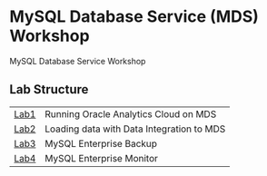 # MySQL Database Service (MDS) Workshop
MySQL Database Service Workshop

## Lab Structure
|||
| ------------- | ------------------------------------------------------- |
| [Lab1](Lab1) | Running Oracle Analytics Cloud on MDS
| [Lab2](Lab2) | Loading data with Data Integration to MDS  
| [Lab3](Lab3) | MySQL Enterprise Backup
| [Lab4](Lab4) | MySQL Enterprise Monitor

